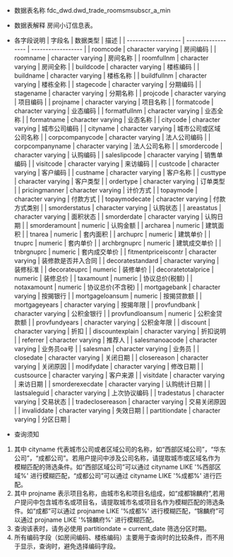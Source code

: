 - 数据表名称
fdc_dwd.dwd_trade_roomsmsubscr_a_min

- 数据表解释
房间小订信息表。

- 各字段说明
| 字段名              | 数据类型           | 描述               |
| ------------------- | ------------------ | ------------------ |
| roomcode            | character  varying | 房间编码           |
| roomname            | character  varying | 房间名称           |
| roomfullnm          | character  varying | 房间全称           |
| buildcode           | character  varying | 楼栋编码           |
| buildname           | character  varying | 楼栋名称           |
| buildfullnm         | character  varying | 楼栋全称           |
| stagecode           | character  varying | 分期编码           |
| stagename           | character  varying | 分期名称           |
| projcode            | character  varying | 项目编码           |
| projname            | character  varying | 项目名称           |
| formatcode          | character  varying | 业态编码           |
| formatfullnm        | character  varying | 业态全称           |
| formatname          | character  varying | 业态名称           |
| citycode            | character  varying | 城市公司编码       |
| cityname            | character  varying | 城市公司或区域公司名称 |
| corpcompanycode     | character  varying | 法人公司编码       |
| corpcompanyname     | character  varying | 法人公司名称       |
| smordercode         | character  varying | 认购编码           |
| saleslipcode        | character  varying | 销售单编码         |
| visitcode           | character  varying | 来访编码           |
| custcode            | character  varying | 客户编码           |
| custname            | character  varying | 客户名称           |
| custtype            | character  varying | 客户类型           |
| ordertype           | character  varying | 订单类型           |
| pricingmanner       | character  varying | 计价方式           |
| topaymode           | character  varying | 付款方式           |
| topaymodecate       | character  varying | 付款方式类别       |
| smorderstatus       | character  varying | 认购状态           |
| areastatus          | character  varying | 面积状态           |
| smorderdate         | character  varying | 认购日期           |
| smorderamount       | numeric            | 认购金额           |
| archarea            | numeric            | 建筑面积           |
| tnarea              | numeric            | 套内面积           |
| archuprc            | numeric            | 建筑单价           |
| tnuprc              | numeric            | 套内单价           |
| archbrgnuprc        | numeric            | 建筑成交单价       |
| tnbrgnuprc          | numeric            | 套内成交单价       |
| fitmentpriceiscontr | character  varying | 装修款是否并入合同 |
| decoratestandard    | character  varying | 装修标准           |
| decorateuprc        | numeric            | 装修单价           |
| decoratetotalprice  | numeric            | 装修总价           |
| taxamount           | numeric            | 协议总价(税额)     |
| notaxamount         | numeric            | 协议总价(不含税)   |
| mortgagebank        | character  varying | 按揭银行           |
| mortgageloansum     | numeric            | 按揭贷款额         |
| mortgageyears       | character  varying | 按揭年限           |
| provfundbank        | character  varying | 公积金银行         |
| provfundloansum     | numeric            | 公积金贷款额       |
| provfundyears       | character  varying | 公积金年限         |
| discount            | character  varying | 折扣               |
| discountexplain     | character varying  | 折扣说明           |
| referrer            | character  varying | 推荐人             |
| salesmanoacode      | character  varying | 业务员oa号         |
| salesman            | character  varying | 业务员             |
| closedate           | character  varying | 关闭日期           |
| closereason         | character  varying | 关闭原因           |
| modifydate          | character  varying | 修改日期           |
| custsource          | character  varying | 客户来源           |
| visitdate           | character  varying | 来访日期           |
| smorderexecdate     | character  varying | 认购统计日期       |
| lastsaleguid        | character  varying | 上次协议编码       |
| tradestatus         | character  varying | 交易状态           |
| tradeclosereason    | character  varying | 交易关闭原因       |
| invaliddate         | character  varying | 失效日期           |
| partitiondate       | character  varying | 分区日期           |

- 查询须知
1. 其中 cityname 代表城市公司或者区域公司的名称，如“西部区域公司”，“华东公司”，“成都公司”。若用户提问中涉及公司名称，请提取城市或区域名作为模糊匹配的筛选条件。如“西部区域公司”可以通过 cityname LIKE '%西部区域%' 进行模糊匹配，“成都公司”可以通过 cityname LIKE '%成都%' 进行匹配。
2. 其中 projname 表示项目名称，由城市名和项目名组成，如“成都锦麟府”,若用户提问中包含城市名或项目名，请提取城市名或项目名作为模糊匹配的筛选条件。如“成都”可以通过 projname LIKE '%成都%' 进行模糊匹配，“锦麟府”可以通过 projname LIKE '%锦麟府%' 进行模糊匹配。
3. 查询该表时，请务必使用 partitiondate = current_date 筛选分区时期。
4. 所有编码字段（如房间编码、楼栋编码）主要用于查询时的比较条件，而不用于显示，查询时，避免选择编码字段。